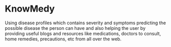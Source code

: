 # KnowMedy
Using disease profiles which contains severity and symptoms predicting the possible disease the person can have and also helping  the user by providing useful blogs and resources like medications, doctors to consult, home remedies, precautions, etc from all over the web. 
